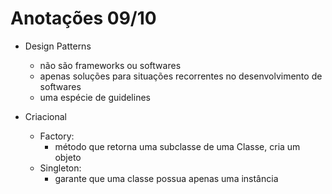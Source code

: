 # Anotações 09/10

- Design Patterns
  - não são frameworks ou softwares
  - apenas soluções para situações recorrentes no desenvolvimento de softwares
  - uma espécie de guidelines

- Criacional
  - Factory:
    - método que retorna uma subclasse de uma Classe, cria um objeto
  - Singleton:
    - garante que uma classe possua apenas uma instância